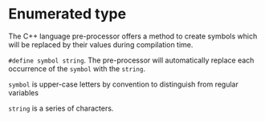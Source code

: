 # Enumerated type

The C++ language pre-processor offers a method to create symbols which will be replaced by their values during compilation time. 

`#define symbol string`. The pre-processor will automatically replace each occurrence of the `symbol` with the `string`. 

`symbol` is upper-case letters by convention to distinguish from regular variables

`string` is a series of characters.

